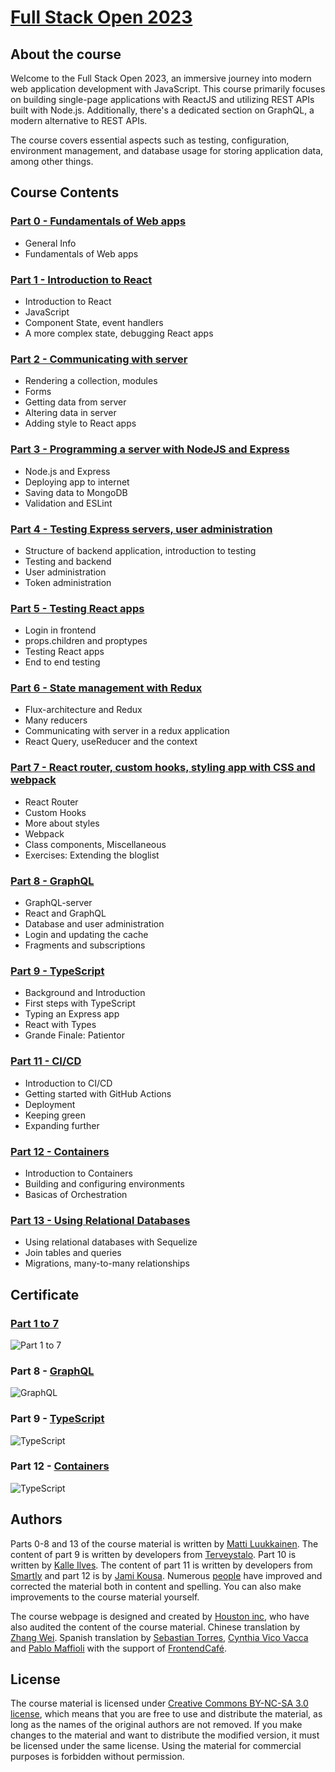 # [Full Stack Open 2023](https://fullstackopen.com/en/)

## About the course

Welcome to the Full Stack Open 2023, an immersive journey into modern web application development with JavaScript. This course primarily focuses on building single-page applications with ReactJS and utilizing REST APIs built with Node.js. Additionally, there's a dedicated section on GraphQL, a modern alternative to REST APIs.

The course covers essential aspects such as testing, configuration, environment management, and database usage for storing application data, among other things.

## Course Contents

### [Part 0 - Fundamentals of Web apps](https://github.com/Meimuri/fullstackopen/tree/main/part0)

-   General Info
-   Fundamentals of Web apps

### [Part 1 - Introduction to React](https://github.com/Meimuri/fullstackopen/tree/main/part1)

-   Introduction to React
-   JavaScript
-   Component State, event handlers
-   A more complex state, debugging React apps

### [Part 2 - Communicating with server](https://github.com/Meimuri/fullstackopen/tree/main/part2)

-   Rendering a collection, modules
-   Forms
-   Getting data from server
-   Altering data in server
-   Adding style to React apps

### [Part 3 - Programming a server with NodeJS and Express](https://github.com/Meimuri/fullstackopen/tree/main/part3)

-   Node.js and Express
-   Deploying app to internet
-   Saving data to MongoDB
-   Validation and ESLint

### [Part 4 - Testing Express servers, user administration](https://github.com/Meimuri/fullstackopen/tree/main/part4)

-   Structure of backend application, introduction to testing
-   Testing and backend
-   User administration
-   Token administration

### [Part 5 - Testing React apps](https://github.com/Meimuri/fullstackopen/tree/main/part5)

-   Login in frontend
-   props.children and proptypes
-   Testing React apps
-   End to end testing

### [Part 6 - State management with Redux](https://github.com/Meimuri/fullstackopen/tree/main/part6)

-   Flux-architecture and Redux
-   Many reducers
-   Communicating with server in a redux application
-   React Query, useReducer and the context

### [Part 7 - React router, custom hooks, styling app with CSS and webpack](https://github.com/Meimuri/fullstackopen/tree/main/part7)

-   React Router
-   Custom Hooks
-   More about styles
-   Webpack
-   Class components, Miscellaneous
-   Exercises: Extending the bloglist

### [Part 8 - GraphQL](https://github.com/Meimuri/fullstackopen/tree/main/part8)

-   GraphQL-server
-   React and GraphQL
-   Database and user administration
-   Login and updating the cache
-   Fragments and subscriptions

### [Part 9 - TypeScript](https://github.com/Meimuri/fullstackopen/tree/main/part9)

-   Background and Introduction
-   First steps with TypeScript
-   Typing an Express app
-   React with Types
-   Grande Finale: Patientor

### [Part 11 - CI/CD](https://github.com/Meimuri/fullstackopen/tree/main/part11)

-   Introduction to CI/CD
-   Getting started with GitHub Actions
-   Deployment
-   Keeping green
-   Expanding further

### [Part 12 - Containers](https://github.com/Meimuri/fullstackopen/tree/main/part12)

-   Introduction to Containers
-   Building and configuring environments
-   Basicas of Orchestration

### [Part 13 - Using Relational Databases](https://github.com/Meimuri/fullstackopen/tree/main/part13)

-   Using relational databases with Sequelize
-   Join tables and queries
-   Migrations, many-to-many relationships

## Certificate

### [Part 1 to 7](https://studies.cs.helsinki.fi/stats/api/certificate/fullstackopen/en/1a2210fbdf7707ebc1881a2fa306cb58)

![Part 1 to 7](assets/part1to7.png)

### Part 8 - [GraphQL](https://studies.cs.helsinki.fi/stats/api/certificate/fs-graphql/en/0f18c8db4d473b9cf74da909a0ac8869)

![GraphQL](assets/certificate-graphql.png)

### Part 9 - [TypeScript](https://studies.cs.helsinki.fi/stats/api/certificate/fs-typescript/en/ffd25ac09f41505b88320772b3100f58)

![TypeScript](assets/certificate-typescript.png)

### Part 12 - [Containers](https://studies.cs.helsinki.fi/stats/api/certificate/fs-containers/en/938bf0358ffadf25b02d2705ce7f53c8)

![TypeScript](assets/certificate-containers.png)

## Authors

Parts 0-8 and 13 of the course material is written by [Matti Luukkainen](https://github.com/mluukkai). The content of part 9 is written by developers from [Terveystalo](https://www.terveystalo.com/fi/Yritystietoa/Terveystalo-tyontantajana/Digital-Health/). Part 10 is written by [Kalle Ilves](https://github.com/Kaltsoon). The content of part 11 is written by developers from [Smartly](https://www.smartly.io/) and part 12 is by [Jami Kousa](https://github.com/jakousa). Numerous [people](https://github.com/fullstack-hy2020/misc/blob/master/contributors.md) have improved and corrected the material both in content and spelling. You can also make improvements to the course material yourself.

The course webpage is designed and created by [Houston inc](https://www.houston-inc.com/), who have also audited the content of the course material. Chinese translation by [Zhang Wei](https://zhangwei.online/blog). Spanish translation by [Sebastian Torres](https://github.com/sebastiantorres86), [Cynthia Vico Vacca](https://github.com/cynthiamv) and [Pablo Maffioli](https://github.com/pablo-maff) with the support of [FrontendCafé](https://frontend.cafe/).

## License

The course material is licensed under [Creative Commons BY-NC-SA 3.0 license](https://creativecommons.org/licenses/by-nc-sa/3.0/), which means that you are free to use and distribute the material, as long as the names of the original authors are not removed. If you make changes to the material and want to distribute the modified version, it must be licensed under the same license. Using the material for commercial purposes is forbidden without permission.
